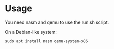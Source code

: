 # Usage
You need nasm and qemu to use the run.sh script.

On a Debian-like system:

```
sudo apt install nasm qemu-system-x86
```

